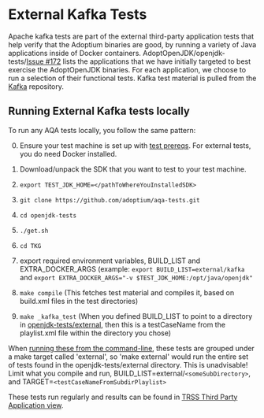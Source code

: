 # External Kafka Tests

Apache kafka tests are part of the external third-party application tests that help verify that the Adoptium binaries are good, by running a variety of Java applications inside of Docker containers. AdoptOpenJDK/openjdk-tests/[Issue #172](https://github.com/adoptium/aqa-tests/issues/172) lists the applications that we have initially targeted to best exercise the AdoptOpenJDK binaries.  For each application, we choose to run a selection of their functional tests.
Kafka test material is pulled from the [Kafka](https://github.com/apache/kafka.git) repository. 

## Running External Kafka tests locally
To run any AQA tests locally, you follow the same pattern:

0. Ensure your test machine is set up with [test prereqs](https://github.com/adoptium/aqa-tests/blob/master/doc/Prerequisites.md).  For external tests, you do need Docker installed.

1. Download/unpack the SDK that you want to test to your test machine.
1. `export TEST_JDK_HOME=</pathToWhereYouInstalledSDK>`
1. `git clone https://github.com/adoptium/aqa-tests.git`
1. `cd openjdk-tests`
1. `./get.sh`
1. `cd TKG`
1. export required environment variables, BUILD_LIST and EXTRA_DOCKER_ARGS (example: `export BUILD_LIST=external/kafka` and `export EXTRA_DOCKER_ARGS="-v $TEST_JDK_HOME:/opt/java/openjdk"`
1. `make compile`              (This fetches test material and compiles it, based on build.xml files in the test directories)
1. `make _kafka_test`   (When you defined BUILD_LIST to point to a directory in [openjdk-tests/external](https://github.com/adoptium/aqa-tests/tree/master/external), then this is a testCaseName from the playlist.xml file within the directory you chose)


When [running these from the command-line](https://github.com/adoptium/aqa-tests/blob/master/doc/userGuide.md#local-testing-via-make-targets-on-the-commandline), these tests are grouped under a make target called 'external', so 'make external' would run the entire set of tests found in the openjdk-tests/external directory.  This is unadvisable!  Limit what you compile and run, BUILD_LIST=external/`<someSubDirectory>`, and TARGET=`<testCaseNameFromSubdirPlaylist>`  

These tests run regularly and results can be found in [TRSS Third Party Application view](https://trss.adoptopenjdk.net/ThirdPartyAppView).
